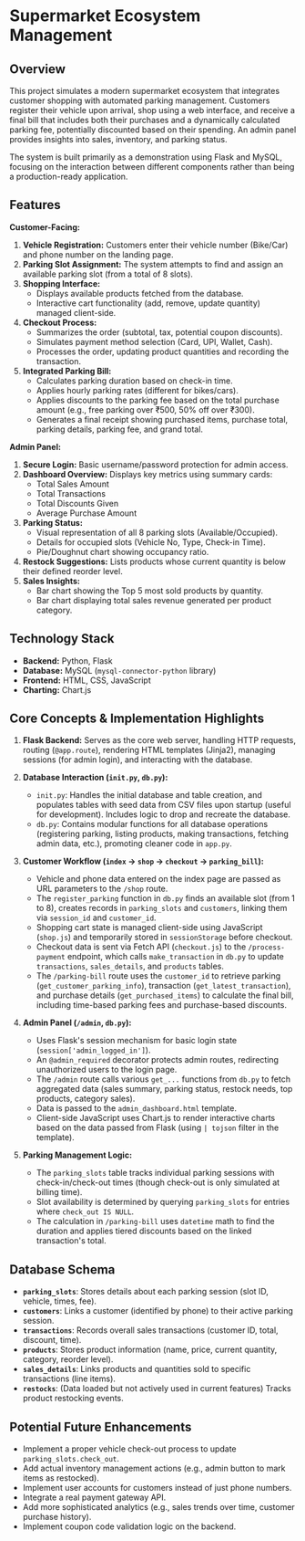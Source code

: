 # Supermarket Ecosystem Management 
## Overview

This project simulates a modern supermarket ecosystem that integrates customer shopping with automated parking management. Customers register their vehicle upon arrival, shop using a web interface, and receive a final bill that includes both their purchases and a dynamically calculated parking fee, potentially discounted based on their spending. An admin panel provides insights into sales, inventory, and parking status.

The system is built primarily as a demonstration using Flask and MySQL, focusing on the interaction between different components rather than being a production-ready application.

## Features

**Customer-Facing:**

1.  **Vehicle Registration:** Customers enter their vehicle number (Bike/Car) and phone number on the landing page.
2.  **Parking Slot Assignment:** The system attempts to find and assign an available parking slot (from a total of 8 slots).
3.  **Shopping Interface:**
    *   Displays available products fetched from the database.
    *   Interactive cart functionality (add, remove, update quantity) managed client-side.
4.  **Checkout Process:**
    *   Summarizes the order (subtotal, tax, potential coupon discounts).
    *   Simulates payment method selection (Card, UPI, Wallet, Cash).
    *   Processes the order, updating product quantities and recording the transaction.
5.  **Integrated Parking Bill:**
    *   Calculates parking duration based on check-in time.
    *   Applies hourly parking rates (different for bikes/cars).
    *   Applies discounts to the parking fee based on the total purchase amount (e.g., free parking over ₹500, 50% off over ₹300).
    *   Generates a final receipt showing purchased items, purchase total, parking details, parking fee, and grand total.

**Admin Panel:**

1.  **Secure Login:** Basic username/password protection for admin access.
2.  **Dashboard Overview:** Displays key metrics using summary cards:
    *   Total Sales Amount
    *   Total Transactions
    *   Total Discounts Given
    *   Average Purchase Amount
3.  **Parking Status:**
    *   Visual representation of all 8 parking slots (Available/Occupied).
    *   Details for occupied slots (Vehicle No, Type, Check-in Time).
    *   Pie/Doughnut chart showing occupancy ratio.
4.  **Restock Suggestions:** Lists products whose current quantity is below their defined reorder level.
5.  **Sales Insights:**
    *   Bar chart showing the Top 5 most sold products by quantity.
    *   Bar chart displaying total sales revenue generated per product category.

## Technology Stack

*   **Backend:** Python, Flask
*   **Database:** MySQL (`mysql-connector-python` library)
*   **Frontend:** HTML, CSS, JavaScript
*   **Charting:** Chart.js

## Core Concepts & Implementation Highlights

1.  **Flask Backend:** Serves as the core web server, handling HTTP requests, routing (`@app.route`), rendering HTML templates (Jinja2), managing sessions (for admin login), and interacting with the database.

2.  **Database Interaction (`init.py`, `db.py`):**
    *   `init.py`: Handles the initial database and table creation, and populates tables with seed data from CSV files upon startup (useful for development). Includes logic to drop and recreate the database.
    *   `db.py`: Contains modular functions for all database operations (registering parking, listing products, making transactions, fetching admin data, etc.), promoting cleaner code in `app.py`.

3.  **Customer Workflow (`index` -> `shop` -> `checkout` -> `parking_bill`):**
    *   Vehicle and phone data entered on the index page are passed as URL parameters to the `/shop` route.
    *   The `register_parking` function in `db.py` finds an available slot (from 1 to 8), creates records in `parking_slots` and `customers`, linking them via `session_id` and `customer_id`.
    *   Shopping cart state is managed client-side using JavaScript (`shop.js`) and temporarily stored in `sessionStorage` before checkout.
    *   Checkout data is sent via Fetch API (`checkout.js`) to the `/process-payment` endpoint, which calls `make_transaction` in `db.py` to update `transactions`, `sales_details`, and `products` tables.
    *   The `/parking-bill` route uses the `customer_id` to retrieve parking (`get_customer_parking_info`), transaction (`get_latest_transaction`), and purchase details (`get_purchased_items`) to calculate the final bill, including time-based parking fees and purchase-based discounts.

4.  **Admin Panel (`/admin`, `db.py`):**
    *   Uses Flask's session mechanism for basic login state (`session['admin_logged_in']`).
    *   An `@admin_required` decorator protects admin routes, redirecting unauthorized users to the login page.
    *   The `/admin` route calls various `get_...` functions from `db.py` to fetch aggregated data (sales summary, parking status, restock needs, top products, category sales).
    *   Data is passed to the `admin_dashboard.html` template.
    *   Client-side JavaScript uses Chart.js to render interactive charts based on the data passed from Flask (using `| tojson` filter in the template).

5.  **Parking Management Logic:**
    *   The `parking_slots` table tracks individual parking sessions with check-in/check-out times (though check-out is only simulated at billing time).
    *   Slot availability is determined by querying `parking_slots` for entries where `check_out IS NULL`.
    *   The calculation in `/parking-bill` uses `datetime` math to find the duration and applies tiered discounts based on the linked transaction's total.

## Database Schema

*   **`parking_slots`**: Stores details about each parking session (slot ID, vehicle, times, fee).
*   **`customers`**: Links a customer (identified by phone) to their active parking session.
*   **`transactions`**: Records overall sales transactions (customer ID, total, discount, time).
*   **`products`**: Stores product information (name, price, current quantity, category, reorder level).
*   **`sales_details`**: Links products and quantities sold to specific transactions (line items).
*   **`restocks`**: (Data loaded but not actively used in current features) Tracks product restocking events.

## Potential Future Enhancements

*   Implement a proper vehicle check-out process to update `parking_slots.check_out`.
*   Add actual inventory management actions (e.g., admin button to mark items as restocked).
*   Implement user accounts for customers instead of just phone numbers.
*   Integrate a real payment gateway API.
*   Add more sophisticated analytics (e.g., sales trends over time, customer purchase history).
*   Implement coupon code validation logic on the backend.
